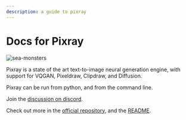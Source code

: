 ```yaml
---
description: a guide to pixray
---
```


# Docs for Pixray

![sea-monsters](https://user-images.githubusercontent.com/945979/132954388-1986e4c6-6996-48fd-9e91-91ec97963781.png)

Pixray is a state of the art text-to-image neural generation engine, with support for VQGAN, Pixeldraw, Clipdraw, and Diffusion.

Pixray can be run from python, and from the command line.

Join the [discussion on discord](https://discord.gg/x2g9TWrNKe).

Check out more in the [official repository](https://github.com/pixray/pixray), and the [README](https://github.com/pixray/pixray/blob/master/README.md).
